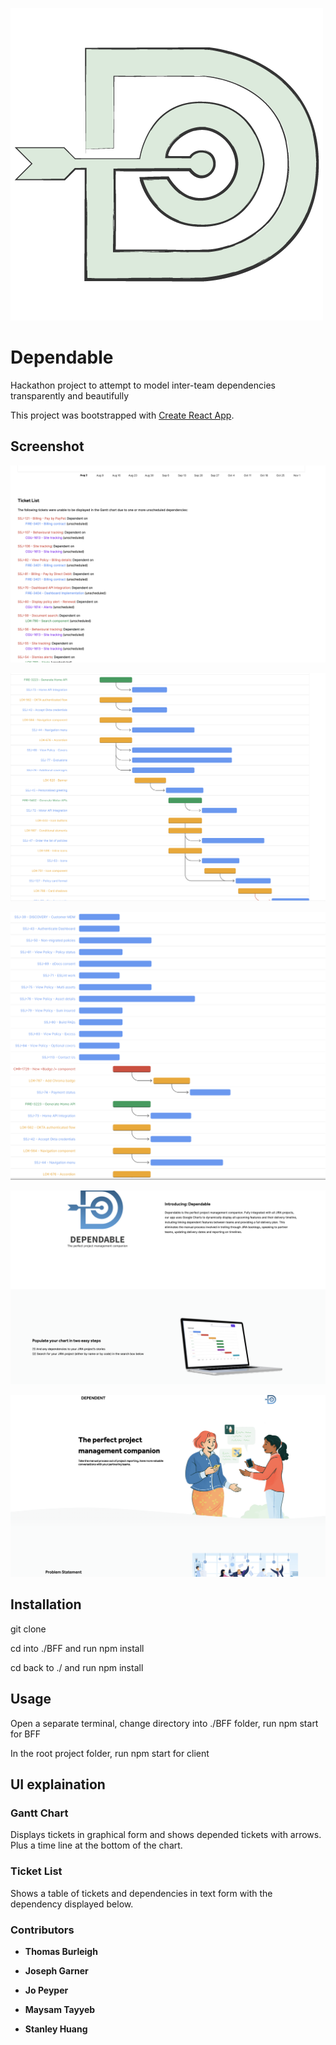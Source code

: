 ![logo](./media/LOGO.png)

# Dependable

Hackathon project to attempt to model inter-team dependencies transparently and beautifully

This project was bootstrapped with [Create React App](https://github.com/facebook/create-react-app).

## Screenshot

![screen1](./media/screenshot1.png)

![screen2](./media/improveGantt.png)

![improve](./media/improveGantt2.png)

![screen3](./media/screenshot3.png)

![screen4](./media/screenshot4.png)

## Installation

git clone <projectName>

cd into ./BFF and run npm install

cd back to ./ and run npm install

## Usage

Open a separate terminal, change directory into ./BFF folder, run npm start for BFF

In the root project folder, run npm start for client

## UI explaination

### Gantt Chart

Displays tickets in graphical form and shows depended tickets with arrows. Plus a time line at the bottom of the chart.

### Ticket List

Shows a table of tickets and dependencies in text form with the dependency displayed below.

### Contributors

- **Thomas Burleigh**

- **Joseph Garner**

- **Jo Peyper**

- **Maysam Tayyeb**

- **Stanley Huang**
